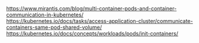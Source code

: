 https://www.mirantis.com/blog/multi-container-pods-and-container-communication-in-kubernetes/ </br>
https://kubernetes.io/docs/tasks/access-application-cluster/communicate-containers-same-pod-shared-volume/ </br>
https://kubernetes.io/docs/concepts/workloads/pods/init-containers/ </br>

